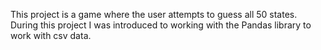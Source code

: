 This project is a game where the user attempts to guess all 50 states. During this project I was introduced to working with the Pandas library to work with csv data.
